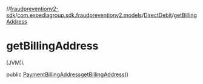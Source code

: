 //[fraudpreventionv2-sdk](../../../index.md)/[com.expediagroup.sdk.fraudpreventionv2.models](../index.md)/[DirectDebit](index.md)/[getBillingAddress](get-billing-address.md)

# getBillingAddress

[JVM]\

public [PaymentBillingAddress](../-payment-billing-address/index.md)[getBillingAddress](get-billing-address.md)()
